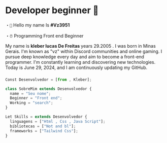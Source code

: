 

###

<h1>Developer beginner 👋</h1>

・`👋` Hello my name Is  **#Vz3951**

・`⏰` Programming Front end Beginner

<p>
My name is <strong>kleber lucas De Freitas </strong> years 29.2005 . I was born in Minas Gerais. I'm known as "vz" within Discord communities and online gaming. I pursue deep knowledge every day and aim to become a front-end programmer. I'm constantly learning and discovering new technologies. Today is June 29, 2024, and I am continuously updating my GitHub.</p>

###

```js
Const Desenvolvedor = [from , Kleber];

class SobreMim extends Desenvolvedor {
  name = "Seu nome";
  Beginner = "Front end";
  Working = "search";
}

Let Skills = extends Desenvolvedor {
  linguagens = ["Html , Css , Java Script"];
  bibliotecas = ["Not and bl"];
  frameworks = ["Tailwind Css"];
}
```



